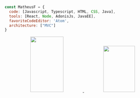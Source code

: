 ```javascript
const MatheusF = {
  code: [Javascript, Typescript, HTML, CSS, Java],
  tools: [React, Node, AdonisJs, JavaEE],
  favoriteCodeEditor: 'Atom',
  architecture: ["MVC"]
}
```

<div align="center">
  <a href="https://github.com/UR4N0-235">
    
  <img height="180em" width="46%" src="https://github-readme-stats.vercel.app/api?username=UR4N0-235&show_icons=true&theme=highcontrast&include_all_commits=true&count_private=true"/>
    
  <img height="150em" width="45%" src="https://github-readme-stats.vercel.app/api/top-langs/?username=UR4N0-235&layout=compact&langs_count=7&theme=highcontrast"/>
    
  </a>
</div>
